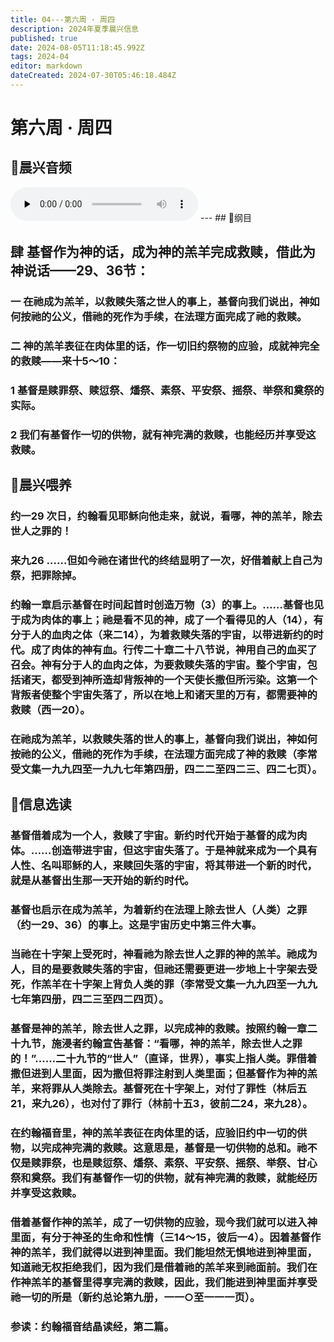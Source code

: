 ```yaml
---
title: 04---第六周 · 周四
description: 2024年夏季晨兴信息
published: true
date: 2024-08-05T11:18:45.992Z
tags: 2024-04
editor: markdown
dateCreated: 2024-07-30T05:46:18.484Z
---
```


# 第六周 · 周四
## 🎵晨兴音频
<audio id="audio" controls="" preload="none">
      <source id="mp3" src="/2024-04/week6/week6day4.mp3">
</audio>
---
## 📖纲目

## **肆    基督作为神的话，成为神的羔羊完成救赎，借此为神说话——29、36节：**

### 一    在祂成为羔羊，以救赎失落之世人的事上，基督向我们说出，神如何按祂的公义，借祂的死作为手续，在法理方面完成了祂的救赎。

### 二    神的羔羊表征在肉体里的话，作一切旧约祭物的应验，成就神完全的救赎——来十5～10：

### 1    基督是赎罪祭、赎愆祭、燔祭、素祭、平安祭、摇祭、举祭和奠祭的实际。

### 2    我们有基督作一切的供物，就有神完满的救赎，也能经历并享受这救赎。

## 📖晨兴喂养

### 约一29    次日，约翰看见耶稣向他走来，就说，看哪，神的羔羊，除去世人之罪的！

### 来九26    ……但如今祂在诸世代的终结显明了一次，好借着献上自己为祭，把罪除掉。

### 约翰一章启示基督在时间起首时创造万物（3）的事上。……基督也见于成为肉体的事上；祂是看不见的神，成了一个看得见的人（14），有分于人的血肉之体（来二14），为着救赎失落的宇宙，以带进新约的时代。成了肉体的神有血。行传二十章二十八节说，神用自己的血买了召会。神有分于人的血肉之体，为要救赎失落的宇宙。整个宇宙，包括诸天，都受到神所造却背叛神的一个天使长撒但所污染。这第一个背叛者使整个宇宙失落了，所以在地上和诸天里的万有，都需要神的救赎（西一20）。

### 在祂成为羔羊，以救赎失落的世人的事上，基督向我们说出，神如何按祂的公义，借祂的死作为手续，在法理方面完成了神的救赎（李常受文集一九九四至一九九七年第四册，四二二至四二三、四二七页）。

## 📖信息选读

### 基督借着成为一个人，救赎了宇宙。新约时代开始于基督的成为肉体。……创造带进宇宙，但这宇宙失落了。于是神就来成为一个具有人性、名叫耶稣的人，来赎回失落的宇宙，将其带进一个新的时代，就是从基督出生那一天开始的新约时代。

### 基督也启示在成为羔羊，为着新约在法理上除去世人（人类）之罪（约一29、36）的事上。这是宇宙历史中第三件大事。

### 当祂在十字架上受死时，神看祂为除去世人之罪的神的羔羊。祂成为人，目的是要救赎失落的宇宙，但祂还需要更进一步地上十字架去受死，作羔羊在十字架上背负人类的罪（李常受文集一九九四至一九九七年第四册，四二三至四二四页）。

### 基督是神的羔羊，除去世人之罪，以完成神的救赎。按照约翰一章二十九节，施浸者约翰宣告基督：“看哪，神的羔羊，除去世人之罪的！”……二十九节的“世人”（直译，世界），事实上指人类。罪借着撒但进到人里面，因为撒但将罪注射到人类里面；但基督作为神的羔羊，来将罪从人类除去。基督死在十字架上，对付了罪性（林后五21，来九26），也对付了罪行（林前十五3，彼前二24，来九28）。

### 在约翰福音里，神的羔羊表征在肉体里的话，应验旧约中一切的供物，以完成神完满的救赎。这意思是，基督是一切供物的总和。祂不仅是赎罪祭，也是赎愆祭、燔祭、素祭、平安祭、摇祭、举祭、甘心祭和奠祭。我们有基督作一切的供物，就有神完满的救赎，就能经历并享受这救赎。

### 借着基督作神的羔羊，成了一切供物的应验，现今我们就可以进入神里面，有分于神圣的生命和性情（三14～15，彼后一4）。因着基督作神的羔羊，我们就得以进到神里面。我们能坦然无惧地进到神里面，知道祂无权拒绝我们，因为我们是借着祂的羔羊来到祂面前。我们在作神羔羊的基督里得享完满的救赎，因此，我们能进到神里面并享受祂一切的所是（新约总论第九册，一一○至一一一页）。

### 参读：约翰福音结晶读经，第二篇。
<!-- Google tag (gtag.js) -->
<script async src="https://www.googletagmanager.com/gtag/js?id=G-1P8709Z16T"></script>
<script>
  window.dataLayer = window.dataLayer || [];
  function gtag(){dataLayer.push(arguments);}
  gtag('js', new Date());

  gtag('config', 'G-1P8709Z16T');
</script>
